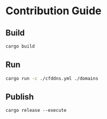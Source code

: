 # Contribution Guide

## Build

```bash
cargo build
```

## Run

```bash
cargo run -c ./cfddns.yml ./domains
```

## Publish

```
cargo release --execute
```
